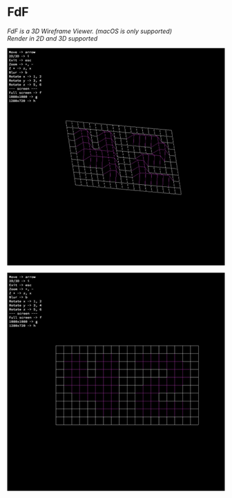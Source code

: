 # FdF

<em>FdF is a 3D Wireframe Viewer. (macOS is only supported) <br />
Render in 2D and 3D supported </em>

![42 in 3D](./images/42_3d.png)

![42 in 2D](./images/42_2d.png)
